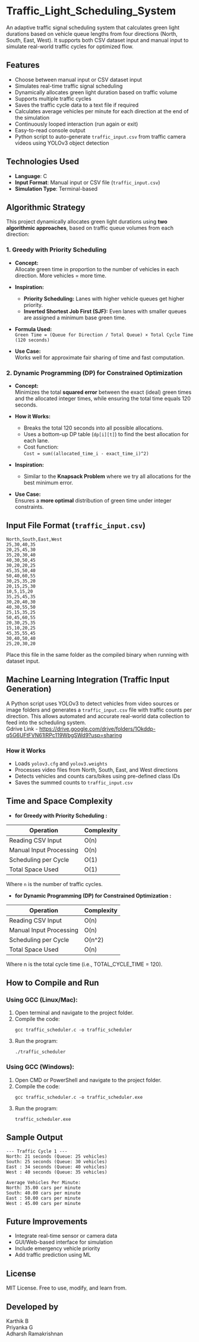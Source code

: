 
# Traffic_Light_Scheduling_System

An adaptive traffic signal scheduling system that calculates green light durations based on vehicle queue lengths from four directions (North, South, East, West). It supports both CSV dataset input and manual input to simulate real-world traffic cycles for optimized flow.

## Features

- Choose between manual input or CSV dataset input
- Simulates real-time traffic signal scheduling
- Dynamically allocates green light duration based on traffic volume
- Supports multiple traffic cycles
- Saves the traffic cycle data to a text file if required
- Calculates average vehicles per minute for each direction at the end of the simulation
- Continuously looped interaction (run again or exit)
- Easy-to-read console output
- Python script to auto-generate `traffic_input.csv` from traffic camera videos using YOLOv3 object detection

## Technologies Used

- **Language**: C  
- **Input Format**: Manual input or CSV file (`traffic_input.csv`)  
- **Simulation Type**: Terminal-based  

## Algorithmic Strategy

This project dynamically allocates green light durations using **two algorithmic approaches**, based on traffic queue volumes from each direction:

###  1. Greedy with Priority Scheduling

- **Concept:**  
  Allocate green time in proportion to the number of vehicles in each direction. More vehicles = more time.

- **Inspiration:**  
  - **Priority Scheduling:** Lanes with higher vehicle queues get higher priority.  
  - **Inverted Shortest Job First (SJF):** Even lanes with smaller queues are assigned a minimum base green time.

- **Formula Used:**  
  `Green Time = (Queue for Direction / Total Queue) × Total Cycle Time (120 seconds)`

- **Use Case:**  
  Works well for approximate fair sharing of time and fast computation.

###  2. Dynamic Programming (DP) for Constrained Optimization

- **Concept:**  
  Minimizes the total **squared error** between the exact (ideal) green times and the allocated integer times, while ensuring the total time equals 120 seconds.

- **How it Works:**  
  - Breaks the total 120 seconds into all possible allocations.  
  - Uses a bottom-up DP table (`dp[i][t]`) to find the best allocation for each lane.  
  - Cost function:  
    `Cost = sum((allocated_time_i - exact_time_i)^2)`

- **Inspiration:**  
  - Similar to the **Knapsack Problem** where we try all allocations for the best minimum error.

- **Use Case:**  
  Ensures a **more optimal** distribution of green time under integer constraints.

## Input File Format (`traffic_input.csv`)

```
North,South,East,West
25,30,40,35
20,25,45,30
35,20,30,40
40,30,50,45
30,20,20,25
45,35,50,40
50,40,60,55
30,25,35,20
20,15,25,30
10,5,15,20
35,25,45,35
30,20,40,30
40,30,55,50
25,15,35,25
50,45,60,55
20,30,25,35
15,10,20,25
45,35,55,45
30,40,50,40
25,20,30,20
```

Place this file in the same folder as the compiled binary when running with dataset input.

## Machine Learning Integration (Traffic Input Generation)

A Python script uses YOLOv3 to detect vehicles from video sources or image folders and generates a `traffic_input.csv` file with traffic counts per direction. This allows automated and accurate real-world data collection to feed into the scheduling system.  
Gdrive Link - https://drive.google.com/drive/folders/1Okddp-q5G6UFtFVN61IRPc119WbgSWd9?usp=sharing

### How it Works

- Loads `yolov3.cfg` and `yolov3.weights`
- Processes video files from North, South, East, and West directions
- Detects vehicles and counts cars/bikes using pre-defined class IDs
- Saves the summed counts to `traffic_input.csv`

## Time and Space Complexity

- **for Greedy with Priority Scheduling :**

| Operation              | Complexity |
|------------------------|------------|
| Reading CSV Input      | O(n)       |
| Manual Input Processing| O(n)       |
| Scheduling per Cycle   | O(1)       |
| Total Space Used       | O(1)       |

Where `n` is the number of traffic cycles.


- **for Dynamic Programming (DP) for Constrained Optimization :**

| Operation              | Complexity |
|------------------------|------------|
| Reading CSV Input      | O(n)       |
| Manual Input Processing| O(n)       |
| Scheduling per Cycle   | O(n^2)     |
| Total Space Used       | O(n)       |

Where n is the total cycle time (i.e., TOTAL_CYCLE_TIME = 120).

## How to Compile and Run

### Using GCC (Linux/Mac):

1. Open terminal and navigate to the project folder.
2. Compile the code:
   ```
   gcc traffic_scheduler.c -o traffic_scheduler
   ```
3. Run the program:
   ```
   ./traffic_scheduler
   ```

### Using GCC (Windows):

1. Open CMD or PowerShell and navigate to the project folder.
2. Compile the code:
   ```
   gcc traffic_scheduler.c -o traffic_scheduler.exe
   ```
3. Run the program:
   ```
   traffic_scheduler.exe
   ```

## Sample Output

```
--- Traffic Cycle 1 ---
North: 21 seconds (Queue: 25 vehicles)
South: 25 seconds (Queue: 30 vehicles)
East : 34 seconds (Queue: 40 vehicles)
West : 40 seconds (Queue: 35 vehicles)

Average Vehicles Per Minute:
North: 35.00 cars per minute
South: 40.00 cars per minute
East : 50.00 cars per minute
West : 45.00 cars per minute
```

## Future Improvements

- Integrate real-time sensor or camera data
- GUI/Web-based interface for simulation
- Include emergency vehicle priority
- Add traffic prediction using ML

## License

MIT License. Free to use, modify, and learn from.

## Developed by

Karthik B  
Priyanka G   
Adharsh Ramakrishnan
